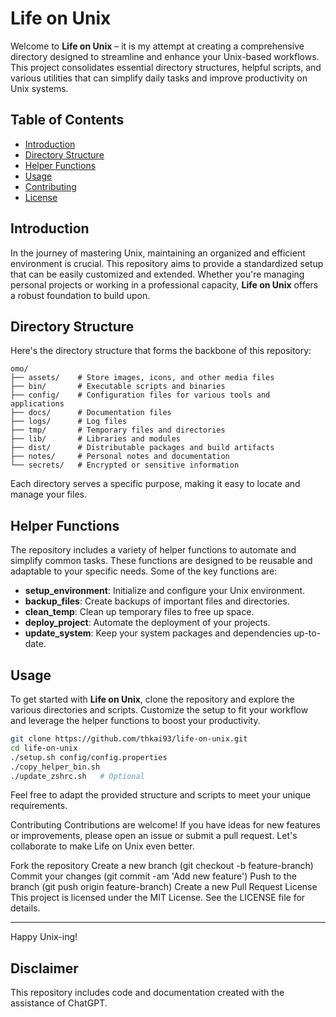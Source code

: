 # Life on Unix

Welcome to **Life on Unix** – it is my attempt at creating a comprehensive directory designed to streamline and enhance your Unix-based workflows. This project consolidates essential directory structures, helpful scripts, and various utilities that can simplify daily tasks and improve productivity on Unix systems.

## Table of Contents

- [Introduction](#introduction)
- [Directory Structure](#directory-structure)
- [Helper Functions](#helper-functions)
- [Usage](#usage)
- [Contributing](#contributing)
- [License](#license)

## Introduction

In the journey of mastering Unix, maintaining an organized and efficient environment is crucial. This repository aims to provide a standardized setup that can be easily customized and extended. Whether you're managing personal projects or working in a professional capacity, **Life on Unix** offers a robust foundation to build upon.

## Directory Structure

Here's the directory structure that forms the backbone of this repository:
```plaintext
omo/
├── assets/    # Store images, icons, and other media files
├── bin/       # Executable scripts and binaries
├── config/    # Configuration files for various tools and applications
├── docs/      # Documentation files
├── logs/      # Log files
├── tmp/       # Temporary files and directories
├── lib/       # Libraries and modules
├── dist/      # Distributable packages and build artifacts
├── notes/     # Personal notes and documentation
└── secrets/   # Encrypted or sensitive information
```
Each directory serves a specific purpose, making it easy to locate and manage your files.

## Helper Functions

The repository includes a variety of helper functions to automate and simplify common tasks. These functions are designed to be reusable and adaptable to your specific needs. Some of the key functions are:

- **setup_environment**: Initialize and configure your Unix environment.
- **backup_files**: Create backups of important files and directories.
- **clean_temp**: Clean up temporary files to free up space.
- **deploy_project**: Automate the deployment of your projects.
- **update_system**: Keep your system packages and dependencies up-to-date.

## Usage

To get started with **Life on Unix**, clone the repository and explore the various directories and scripts. Customize the setup to fit your workflow and leverage the helper functions to boost your productivity.

```sh
git clone https://github.com/thkai93/life-on-unix.git
cd life-on-unix
./setup.sh config/config.properties
./copy_helper_bin.sh
./update_zshrc.sh   # Optional
```

Feel free to adapt the provided structure and scripts to meet your unique requirements.

Contributing
Contributions are welcome! If you have ideas for new features or improvements, please open an issue or submit a pull request. Let's collaborate to make Life on Unix even better.

Fork the repository
Create a new branch (git checkout -b feature-branch)
Commit your changes (git commit -am 'Add new feature')
Push to the branch (git push origin feature-branch)
Create a new Pull Request
License
This project is licensed under the MIT License. See the LICENSE file for details.

--- 

Happy Unix-ing!

## Disclaimer

This repository includes code and documentation created with the assistance of ChatGPT.

